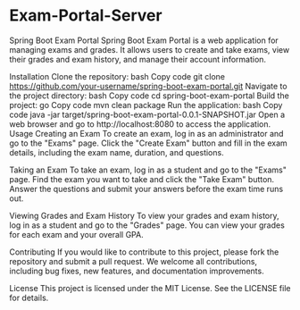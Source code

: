 # Exam-Portal-Server
Spring Boot Exam Portal
Spring Boot Exam Portal is a web application for managing exams and grades. It allows users to create and take exams, view their grades and exam history, and manage their account information.

Installation
Clone the repository:
bash
Copy code
git clone https://github.com/your-username/spring-boot-exam-portal.git
Navigate to the project directory:
bash
Copy code
cd spring-boot-exam-portal
Build the project:
go
Copy code
mvn clean package
Run the application:
bash
Copy code
java -jar target/spring-boot-exam-portal-0.0.1-SNAPSHOT.jar
Open a web browser and go to http://localhost:8080 to access the application.
Usage
Creating an Exam
To create an exam, log in as an administrator and go to the "Exams" page. Click the "Create Exam" button and fill in the exam details, including the exam name, duration, and questions.

Taking an Exam
To take an exam, log in as a student and go to the "Exams" page. Find the exam you want to take and click the "Take Exam" button. Answer the questions and submit your answers before the exam time runs out.

Viewing Grades and Exam History
To view your grades and exam history, log in as a student and go to the "Grades" page. You can view your grades for each exam and your overall GPA.

Contributing
If you would like to contribute to this project, please fork the repository and submit a pull request. We welcome all contributions, including bug fixes, new features, and documentation improvements.

License
This project is licensed under the MIT License. See the LICENSE file for details.



